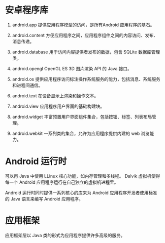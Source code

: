 # 安卓程序库 

1. android.app 提供应用程序模型的访问，是所有Android 应用程序的基石。

2. android.content 方便应用程序之间，应用程序组件之间的内容访问、发布、消息传递。

3. android.database 用于访问内容提供者发布的数据，包含 SQLite 数据库管理类。

4. android.opengl OpenGL ES 3D 图片渲染 API 的 Java 接口。

5. android.os 提供应用程序访问标注操作系统服务的能力，包括消息、系统服务和进程间通信。

6. android.text 在设备显示上渲染和操作文本。

7. android.view 应用程序用户界面的基础构建块。

8. android.widget 丰富预置用户界面组件集合，包括按钮、标签、列表布局管理。

9. android.webkit 一系列类的集合，允许为应用程序提供内建的 web 浏览能力。

# Android 运行时

可以再 Java 中使用 LLinux 核心功能，如内存管理和多线程。 Dalvik 虚拟机使得每一个 Android 应用程序运行在自己独立的虚拟机进程里。

Android 运行时同时提供一系列核心的库来为 Android 应用程序开发者使用标准的 Java 语言来编写 Android 应用程序。

# 应用框架

应用框架层以 Java 类的形式为应用程序提供许多高级的服务。